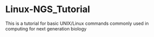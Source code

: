 # Linux-NGS_Tutorial
This is a tutorial for basic UNIX/Linux commands commonly used in computing for next generation biology
